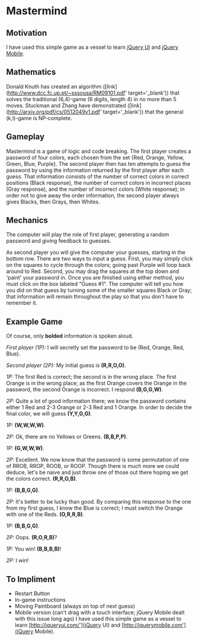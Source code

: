 # Mastermind

## Motivation

I have used this simple game as a vessel to learn [jQuery
 UI](http://jqueryui.com) and [jQuery Mobile](http://jquerymobile.com).

## Mathematics

Donald Knuth has created an algorithm ([link](http://www.dcc.fc.up.pt/~sssousa/RM09101.pdf' target='_blank')) that solves the traditional (6,4)-game (6 digits, length 4) in no more than 5 moves.  Stuckman and Zhang have demonstrated ([link](http://arxiv.org/pdf/cs/0512049v1.pdf' target='_blank')) that the general (k,l)-game is NP-complete.

## Gameplay

Mastermind is a game of logic and code breaking.  The first player creates a password of four colors, each chosen from the set {Red, Orange, Yellow, Green, Blue, Purple}.  The second player then has ten attempts to guess the password by using the information returned by the first player after each guess.  That information consists of the number of correct colors in correct positions (Black response), the number of correct colors in incorrect places (Gray response), and the number of incorrect colors (White response); in order not to give away the order information, the second player always gives Blacks, then Grays, then Whites.

## Mechanics

The computer will play the role of first player, generating a random password and giving feedback to guesses.

As second player you will give the computer your guesses, starting in the bottom row. There are two ways to input a guess.  First, you may simply click on the squares to cycle through the colors; going past Purple will loop back around to Red.  Second, you may drag the squares at the top down and 'paint' your password in.  Once you are finished using either method, you must click on the box labeled "Guess #1".  The computer will tell you how you did on that guess by turning some of the smaller squares Black or Gray; that information will remain throughout the play so that you don't have to remember it.

## Example Game

Of course, only **bolded** information is spoken aloud.

*First player (1P):* I will secretly set the password to be (Red, Orange, Red, Blue).

*Second player (2P):* My initial guess is **(R,R,O,O)**.

*1P:* The first Red is correct; the second is in the wrong place.  The first Orange is in the wrong place; as the first Orange covers the Orange in the password, the second Orange is incorrect.  I respond **(B,G,G,W)**.

*2P:* Quite a lot of good information there; we know the password contains either 1 Red and 2-3 Orange or 2-3 Red and 1 Orange.  In order to decide the final color, we will guess **(Y,Y,G,G)**.

*1P:* **(W,W,W,W)**.

*2P:* Ok, there are no Yellows or Greens.  **(B,B,P,P)**.

*1P:* **(G,W,W,W)**.

*2P:* Excellent.  We now know that the password is some permutation of one of RROB, RROP, ROOB, or ROOP.  Though there is much more we could deduce, let's be naive and just throw one of those out there hoping we get the colors correct.  **(R,R,O,B)**.

*1P:* **(B,B,G,G)**.

*2P:* It's better to be lucky than good.  By comparing this response to the one from my first guess, I know the Blue is correct; I must switch the Orange with one of the Reds. **(O,R,R,B)**.

*1P:* **(B,B,G,G)**.

*2P:* Oops. **(R,O,R,B)**?

*1P:* You win! **(B,B,B,B)**!

*2P:* I win!

## To Impliment

- Restart Button
- In-game instructions
- Moving Paintboard (always on top of next guess)
- Mobile version (can't drag with a touch interface; jQuery Mobile dealt with this issue long ago)
I have used this simple game as a vessel to learn [http://jqueryui.com/'](jQuery UI) and [http://jquerymobile.com'](jQuery Mobile).

